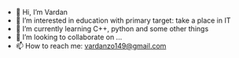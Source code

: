 - 👋 Hi, I’m Vardan
- 👀 I’m interested in education with primary target: take a place in IT
- 🌱 I’m currently learning C++, python and some other things
- 💞️ I’m looking to collaborate on ...
- 📫 How to reach me: vardanzo149@gmail.com

<!---
Vardanchek/Vardanchek is a ✨ special ✨ repository because its `README.md` (this file) appears on your GitHub profile.
You can click the Preview link to take a look at your changes.
--->
